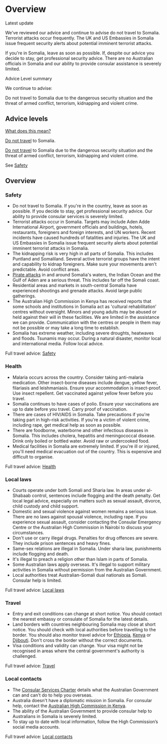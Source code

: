 # Overview

Latest update

We've reviewed our advice and continue to advise do not travel to Somalia. Terrorist attacks occur frequently. The UK and US Embassies in Somalia issue frequent security alerts about potential imminent terrorist attacks.   
  
If you're in Somalia, leave as soon as possible. If, despite our advice you decide to stay, get professional security advice. There are no Australian officials in Somalia and our ability to provide consular assistance is severely limited.

Advice Level summary

We continue to advise:

Do not travel to Somalia due to the dangerous security situation and the threat of armed conflict, terrorism, kidnapping and violent crime.

## Advice levels

[What does this mean?](/before-you-go/travel-advice-explained/)

[Do not travel](https://www.smartraveller.gov.au/consular-services/travel-advice-explained#level4 ) to Somalia.

[Do not travel](https://www.smartraveller.gov.au/consular-services/travel-advice-explained#level4 ) to Somalia due to the dangerous security situation and the threat of armed conflict, terrorism, kidnapping and violent crime.

See [Safety](#safety)

## Overview

### Safety

* Do not travel to Somalia. If you're in the country, leave as soon as possible. If you decide to stay, get professional security advice. Our ability to provide consular services is severely limited.
* Terrorist attacks occur in Somalia. Targets may include Aden Adde International Airport, government officials and buildings, hotels, restaurants, foreigners and foreign interests, and UN workers. Recent incidents have caused hundreds of fatalities and injuries. The UK and US Embassies in Somalia issue frequent security alerts about potential imminent terrorist attacks in Somalia.
* The kidnapping risk is very high in all parts of Somalia. This includes Puntland and Somaliland. Several active terrorist groups have the intent and capability to kidnap foreigners. Make sure your movements aren't predictable. Avoid conflict areas.
* [Pirate attacks](https://www.smartraveller.gov.au/before-you-go/safety/piracy) in and around Somalia's waters, the Indian Ocean and the Gulf of Aden are a serious threat. This includes far off the Somali coast.
* Residential areas and markets in south-central Somalia have experienced shootings and grenade attacks. Avoid large public gatherings.
* The Australian High Commission in Kenya has received reports that some schools and institutions in Somalia act as 'cultural rehabilitation’ centres without oversight. Minors and young adults may be abused or held against their will in these facilities. We are limited in the assistance we can provide. Communication with the centres or people in them may not be possible or may take a long time to establish.
* Somalia has extreme weather, including severe droughts, heatwaves and floods. Tsunamis may occur. During a natural disaster, monitor local and international media. Follow local advice.

Full travel advice: [Safety](#safety)

### Health

* Malaria occurs across the country. Consider taking anti-malaria medication. Other insect-borne diseases include dengue, yellow fever, filariasis and leishmaniasis. Ensure your accommodation is insect-proof. Use insect repellent. Get vaccinated against yellow fever before you travel.
* Somalia continues to have cases of polio. Ensure your vaccinations are up to date before you travel. Carry proof of vaccination.
* There are cases of HIV/AIDS in Somalia. Take precautions if you're taking part in high-risk activities. If you're a victim of violent crime, including rape, get medical help as soon as possible.
* There are foodborne, waterborne and other infectious diseases in Somalia. This includes cholera, hepatitis and meningococcal disease. Drink only boiled or bottled water. Avoid raw or undercooked food.
* Medical facilities in Somalia are extremely limited. If you're ill or injured, you'll need medical evacuation out of the country. This is expensive and difficult to organise.

Full travel advice: [Health](#health)

### Local laws

* Courts operate under both Somali and Sharia law. In areas under al-Shabaab control, sentences include flogging and the death penalty. Get local legal advice, especially on matters such as sexual assault, divorce, child custody and child support.
* Domestic and sexual violence against women remains a serious issue. There are no laws against spousal violence, including rape. If you experience sexual assault, consider contacting the Consular Emergency Centre or the Australian High Commission in Nairobi to discuss your circumstances.
* Don't use or carry illegal drugs. Penalties for drug offences are severe. They include prison sentences and heavy fines.
* Same-sex relations are illegal in Somalia. Under sharia law, punishments include flogging and death.
* It's illegal to preach a religion other than Islam in parts of Somalia.
* Some Australian laws apply overseas. It's illegal to support military activities in Somalia without permission from the Australian Government.
* Local authorities treat Australian-Somali dual nationals as Somali. Consular help is limited.

Full travel advice: [Local laws](#local-laws)

### Travel

* Entry and exit conditions can change at short notice. You should contact the nearest embassy or consulate of Somalia for the latest details.
* Land borders with countries neighbouring Somalia may close at short notice. You should check with local authorities before travelling to the border. You should also monitor travel advice for [Ethiopia](https://www.smartraveller.gov.au/destinations/africa/ethiopia), [Kenya](https://www.smartraveller.gov.au/destinations/africa/kenya) or [Djibouti](https://www.smartraveller.gov.au/destinations/africa/djibouti). Don't cross the border without the correct documents.
* Visa conditions and validity can change. Your visa might not be recognised in areas where the central government's authority is challenged.

Full travel advice: [Travel](#travel)

### Local contacts

* The [Consular Services Charter](https://www.smartraveller.gov.au/consular-services/consular-services-charter) details what the Australian Government can and can't do to help you overseas.
* Australia doesn't have a diplomatic mission in Somalia. For consular help, contact the [Australian High Commission in Kenya](https://kenya.highcommission.gov.au/nair/Contact-us.html).
* The ability of the Australian Government to provide consular help to Australians in Somalia is severely limited.
* To stay up to date with local information, follow the High Commission’s social media accounts.

Full travel advice: [Local contacts](#local-contacts)